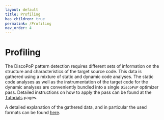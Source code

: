 ```yaml
---
layout: default
title: Profiling
has_children: true
permalink: /Profiling
nav_order: 4
---
```


# Profiling
The DiscoPoP pattern detection requires different sets of information on the structure and characteristics of the target source code.
This data is gathered using a mixture of static and dynamic code analyses.
The static code analyses as well as the instrumentation of the target code for the dynamic analyses are conveniently bundled into a single `DiscoPoP` optimizer pass.
Detailed instructions on how to apply the pass can be found at the [Tutorials](Tutorials/Tutorials.md) pages.

A detailed explanation of the gathered data, and in particular the used formats can be found [here](Data_Details.md).


